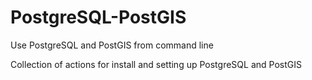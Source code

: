 # PostgreSQL-PostGIS
Use PostgreSQL and PostGIS from command line

Collection of actions for install and setting up PostgreSQL and PostGIS
